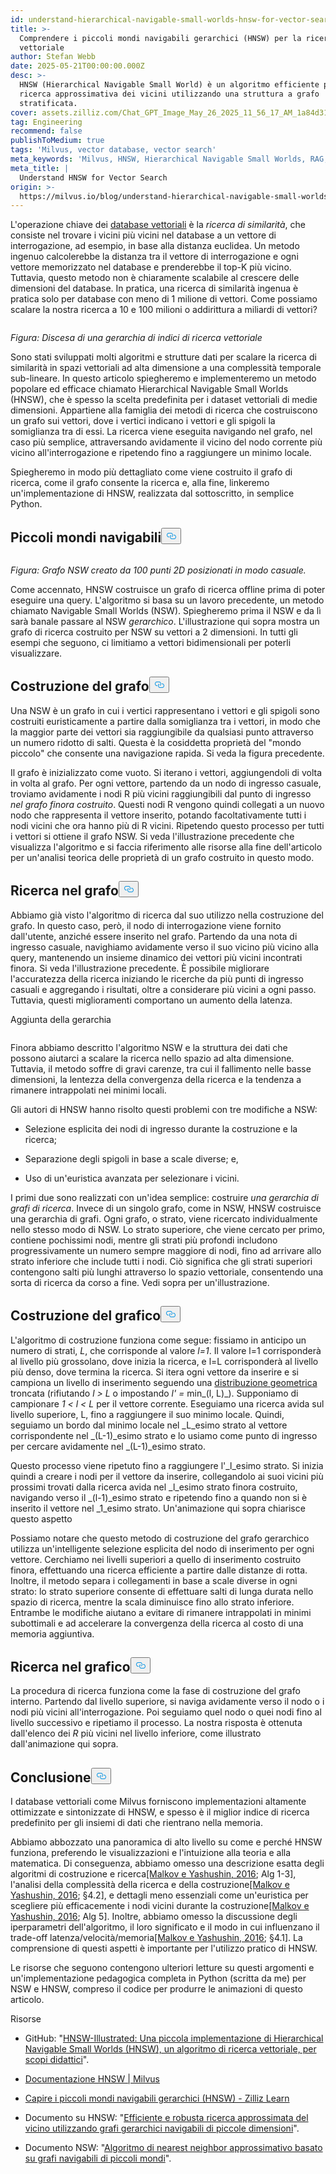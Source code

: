 ```yaml
---
id: understand-hierarchical-navigable-small-worlds-hnsw-for-vector-search.md
title: >-
  Comprendere i piccoli mondi navigabili gerarchici (HNSW) per la ricerca
  vettoriale
author: Stefan Webb
date: 2025-05-21T00:00:00.000Z
desc: >-
  HNSW (Hierarchical Navigable Small World) è un algoritmo efficiente per la
  ricerca approssimativa dei vicini utilizzando una struttura a grafo
  stratificata.
cover: assets.zilliz.com/Chat_GPT_Image_May_26_2025_11_56_17_AM_1a84d31090.png
tag: Engineering
recommend: false
publishToMedium: true
tags: 'Milvus, vector database, vector search'
meta_keywords: 'Milvus, HNSW, Hierarchical Navigable Small Worlds, RAG, vector search'
meta_title: |
  Understand HNSW for Vector Search
origin: >-
  https://milvus.io/blog/understand-hierarchical-navigable-small-worlds-hnsw-for-vector-search.md
---
```

<p>L'operazione chiave dei <a href="https://milvus.io/blog/what-is-a-vector-database.md">database vettoriali</a> è la <em>ricerca di similarità</em>, che consiste nel trovare i vicini più vicini nel database a un vettore di interrogazione, ad esempio, in base alla distanza euclidea. Un metodo ingenuo calcolerebbe la distanza tra il vettore di interrogazione e ogni vettore memorizzato nel database e prenderebbe il top-K più vicino. Tuttavia, questo metodo non è chiaramente scalabile al crescere delle dimensioni del database. In pratica, una ricerca di similarità ingenua è pratica solo per database con meno di 1 milione di vettori. Come possiamo scalare la nostra ricerca a 10 e 100 milioni o addirittura a miliardi di vettori?</p>
<p>
  <span class="img-wrapper">
    <img translate="no" src="https://assets.zilliz.com/Figure_Descending_a_hierarchy_of_vector_search_indices_cf9fb8060a.png" alt="" class="doc-image" id="" />
    <span></span>
  </span>
</p>
<p><em>Figura: Discesa di una gerarchia di indici di ricerca vettoriale</em></p>
<p>Sono stati sviluppati molti algoritmi e strutture dati per scalare la ricerca di similarità in spazi vettoriali ad alta dimensione a una complessità temporale sub-lineare. In questo articolo spiegheremo e implementeremo un metodo popolare ed efficace chiamato Hierarchical Navigable Small Worlds (HNSW), che è spesso la scelta predefinita per i dataset vettoriali di medie dimensioni. Appartiene alla famiglia dei metodi di ricerca che costruiscono un grafo sui vettori, dove i vertici indicano i vettori e gli spigoli la somiglianza tra di essi. La ricerca viene eseguita navigando nel grafo, nel caso più semplice, attraversando avidamente il vicino del nodo corrente più vicino all'interrogazione e ripetendo fino a raggiungere un minimo locale.</p>
<p>Spiegheremo in modo più dettagliato come viene costruito il grafo di ricerca, come il grafo consente la ricerca e, alla fine, linkeremo un'implementazione di HNSW, realizzata dal sottoscritto, in semplice Python.</p>
<h2 id="Navigable-Small-Worlds" class="common-anchor-header">Piccoli mondi navigabili<button data-href="#Navigable-Small-Worlds" class="anchor-icon" translate="no">
      <svg translate="no"
        aria-hidden="true"
        focusable="false"
        height="20"
        version="1.1"
        viewBox="0 0 16 16"
        width="16"
      >
        <path
          fill="#0092E4"
          fill-rule="evenodd"
          d="M4 9h1v1H4c-1.5 0-3-1.69-3-3.5S2.55 3 4 3h4c1.45 0 3 1.69 3 3.5 0 1.41-.91 2.72-2 3.25V8.59c.58-.45 1-1.27 1-2.09C10 5.22 8.98 4 8 4H4c-.98 0-2 1.22-2 2.5S3 9 4 9zm9-3h-1v1h1c1 0 2 1.22 2 2.5S13.98 12 13 12H9c-.98 0-2-1.22-2-2.5 0-.83.42-1.64 1-2.09V6.25c-1.09.53-2 1.84-2 3.25C6 11.31 7.55 13 9 13h4c1.45 0 3-1.69 3-3.5S14.5 6 13 6z"
        ></path>
      </svg>
    </button></h2><p>
  <span class="img-wrapper">
    <img translate="no" src="https://assets.zilliz.com/Figure_NSW_graph_created_from_100_randomly_located_2_D_points_3ffccbd6a7.jpg" alt="" class="doc-image" id="" />
    <span></span>
  </span>
</p>
<p><em>Figura: Grafo NSW creato da 100 punti 2D posizionati in modo casuale.</em></p>
<p>Come accennato, HNSW costruisce un grafo di ricerca offline prima di poter eseguire una query. L'algoritmo si basa su un lavoro precedente, un metodo chiamato Navigable Small Worlds (NSW). Spiegheremo prima il NSW e da lì sarà banale passare al NSW <em>gerarchico</em>. L'illustrazione qui sopra mostra un grafo di ricerca costruito per NSW su vettori a 2 dimensioni. In tutti gli esempi che seguono, ci limitiamo a vettori bidimensionali per poterli visualizzare.</p>
<h2 id="Constructing-the-Graph" class="common-anchor-header">Costruzione del grafo<button data-href="#Constructing-the-Graph" class="anchor-icon" translate="no">
      <svg translate="no"
        aria-hidden="true"
        focusable="false"
        height="20"
        version="1.1"
        viewBox="0 0 16 16"
        width="16"
      >
        <path
          fill="#0092E4"
          fill-rule="evenodd"
          d="M4 9h1v1H4c-1.5 0-3-1.69-3-3.5S2.55 3 4 3h4c1.45 0 3 1.69 3 3.5 0 1.41-.91 2.72-2 3.25V8.59c.58-.45 1-1.27 1-2.09C10 5.22 8.98 4 8 4H4c-.98 0-2 1.22-2 2.5S3 9 4 9zm9-3h-1v1h1c1 0 2 1.22 2 2.5S13.98 12 13 12H9c-.98 0-2-1.22-2-2.5 0-.83.42-1.64 1-2.09V6.25c-1.09.53-2 1.84-2 3.25C6 11.31 7.55 13 9 13h4c1.45 0 3-1.69 3-3.5S14.5 6 13 6z"
        ></path>
      </svg>
    </button></h2><p>Una NSW è un grafo in cui i vertici rappresentano i vettori e gli spigoli sono costruiti euristicamente a partire dalla somiglianza tra i vettori, in modo che la maggior parte dei vettori sia raggiungibile da qualsiasi punto attraverso un numero ridotto di salti. Questa è la cosiddetta proprietà del "mondo piccolo" che consente una navigazione rapida. Si veda la figura precedente.</p>
<p>Il grafo è inizializzato come vuoto. Si iterano i vettori, aggiungendoli di volta in volta al grafo. Per ogni vettore, partendo da un nodo di ingresso casuale, troviamo avidamente i nodi R più vicini raggiungibili dal punto di ingresso <em>nel grafo finora costruito</em>. Questi nodi R vengono quindi collegati a un nuovo nodo che rappresenta il vettore inserito, potando facoltativamente tutti i nodi vicini che ora hanno più di R vicini. Ripetendo questo processo per tutti i vettori si ottiene il grafo NSW. Si veda l'illustrazione precedente che visualizza l'algoritmo e si faccia riferimento alle risorse alla fine dell'articolo per un'analisi teorica delle proprietà di un grafo costruito in questo modo.</p>
<h2 id="Searching-the-Graph" class="common-anchor-header">Ricerca nel grafo<button data-href="#Searching-the-Graph" class="anchor-icon" translate="no">
      <svg translate="no"
        aria-hidden="true"
        focusable="false"
        height="20"
        version="1.1"
        viewBox="0 0 16 16"
        width="16"
      >
        <path
          fill="#0092E4"
          fill-rule="evenodd"
          d="M4 9h1v1H4c-1.5 0-3-1.69-3-3.5S2.55 3 4 3h4c1.45 0 3 1.69 3 3.5 0 1.41-.91 2.72-2 3.25V8.59c.58-.45 1-1.27 1-2.09C10 5.22 8.98 4 8 4H4c-.98 0-2 1.22-2 2.5S3 9 4 9zm9-3h-1v1h1c1 0 2 1.22 2 2.5S13.98 12 13 12H9c-.98 0-2-1.22-2-2.5 0-.83.42-1.64 1-2.09V6.25c-1.09.53-2 1.84-2 3.25C6 11.31 7.55 13 9 13h4c1.45 0 3-1.69 3-3.5S14.5 6 13 6z"
        ></path>
      </svg>
    </button></h2><p>Abbiamo già visto l'algoritmo di ricerca dal suo utilizzo nella costruzione del grafo. In questo caso, però, il nodo di interrogazione viene fornito dall'utente, anziché essere inserito nel grafo. Partendo da una nota di ingresso casuale, navighiamo avidamente verso il suo vicino più vicino alla query, mantenendo un insieme dinamico dei vettori più vicini incontrati finora. Si veda l'illustrazione precedente. È possibile migliorare l'accuratezza della ricerca iniziando le ricerche da più punti di ingresso casuali e aggregando i risultati, oltre a considerare più vicini a ogni passo. Tuttavia, questi miglioramenti comportano un aumento della latenza.</p>
<custom-h1>Aggiunta della gerarchia</custom-h1><p>
  <span class="img-wrapper">
    <img translate="no" src="https://assets.zilliz.com/adding_hierarchy_0101234812.png" alt="" class="doc-image" id="" />
    <span></span>
  </span>
</p>
<p>Finora abbiamo descritto l'algoritmo NSW e la struttura dei dati che possono aiutarci a scalare la ricerca nello spazio ad alta dimensione. Tuttavia, il metodo soffre di gravi carenze, tra cui il fallimento nelle basse dimensioni, la lentezza della convergenza della ricerca e la tendenza a rimanere intrappolati nei minimi locali.</p>
<p>Gli autori di HNSW hanno risolto questi problemi con tre modifiche a NSW:</p>
<ul>
<li><p>Selezione esplicita dei nodi di ingresso durante la costruzione e la ricerca;</p></li>
<li><p>Separazione degli spigoli in base a scale diverse; e,</p></li>
<li><p>Uso di un'euristica avanzata per selezionare i vicini.</p></li>
</ul>
<p>I primi due sono realizzati con un'idea semplice: costruire <em>una gerarchia di grafi di ricerca</em>. Invece di un singolo grafo, come in NSW, HNSW costruisce una gerarchia di grafi. Ogni grafo, o strato, viene ricercato individualmente nello stesso modo di NSW. Lo strato superiore, che viene cercato per primo, contiene pochissimi nodi, mentre gli strati più profondi includono progressivamente un numero sempre maggiore di nodi, fino ad arrivare allo strato inferiore che include tutti i nodi. Ciò significa che gli strati superiori contengono salti più lunghi attraverso lo spazio vettoriale, consentendo una sorta di ricerca da corso a fine. Vedi sopra per un'illustrazione.</p>
<h2 id="Constructing-the-Graph" class="common-anchor-header">Costruzione del grafico<button data-href="#Constructing-the-Graph" class="anchor-icon" translate="no">
      <svg translate="no"
        aria-hidden="true"
        focusable="false"
        height="20"
        version="1.1"
        viewBox="0 0 16 16"
        width="16"
      >
        <path
          fill="#0092E4"
          fill-rule="evenodd"
          d="M4 9h1v1H4c-1.5 0-3-1.69-3-3.5S2.55 3 4 3h4c1.45 0 3 1.69 3 3.5 0 1.41-.91 2.72-2 3.25V8.59c.58-.45 1-1.27 1-2.09C10 5.22 8.98 4 8 4H4c-.98 0-2 1.22-2 2.5S3 9 4 9zm9-3h-1v1h1c1 0 2 1.22 2 2.5S13.98 12 13 12H9c-.98 0-2-1.22-2-2.5 0-.83.42-1.64 1-2.09V6.25c-1.09.53-2 1.84-2 3.25C6 11.31 7.55 13 9 13h4c1.45 0 3-1.69 3-3.5S14.5 6 13 6z"
        ></path>
      </svg>
    </button></h2><p>L'algoritmo di costruzione funziona come segue: fissiamo in anticipo un numero di strati, <em>L</em>, che corrisponde al valore <em>l=1</em>. Il valore l=1 corrisponderà al livello più grossolano, dove inizia la ricerca, e l=L corrisponderà al livello più denso, dove termina la ricerca. Si itera ogni vettore da inserire e si campiona un livello di inserimento seguendo una <a href="https://en.wikipedia.org/wiki/Geometric_distribution">distribuzione geometrica</a> troncata (rifiutando <em>l &gt; L</em> o impostando <em>l' =</em> min_(l, L)_). Supponiamo di campionare <em>1 &lt; l &lt; L</em> per il vettore corrente. Eseguiamo una ricerca avida sul livello superiore, L, fino a raggiungere il suo minimo locale. Quindi, seguiamo un bordo dal minimo locale nel _L_esimo strato al vettore corrispondente nel _(L-1)_esimo strato e lo usiamo come punto di ingresso per cercare avidamente nel _(L-1)_esimo strato.</p>
<p>Questo processo viene ripetuto fino a raggiungere l'_l_esimo strato. Si inizia quindi a creare i nodi per il vettore da inserire, collegandolo ai suoi vicini più prossimi trovati dalla ricerca avida nel _l_esimo strato finora costruito, navigando verso il _(l-1)_esimo strato e ripetendo fino a quando non si è inserito il vettore nel _1_esimo strato. Un'animazione qui sopra chiarisce questo aspetto</p>
<p>Possiamo notare che questo metodo di costruzione del grafo gerarchico utilizza un'intelligente selezione esplicita del nodo di inserimento per ogni vettore. Cerchiamo nei livelli superiori a quello di inserimento costruito finora, effettuando una ricerca efficiente a partire dalle distanze di rotta. Inoltre, il metodo separa i collegamenti in base a scale diverse in ogni strato: lo strato superiore consente di effettuare salti di lunga durata nello spazio di ricerca, mentre la scala diminuisce fino allo strato inferiore. Entrambe le modifiche aiutano a evitare di rimanere intrappolati in minimi subottimali e ad accelerare la convergenza della ricerca al costo di una memoria aggiuntiva.</p>
<h2 id="Searching-the-Graph" class="common-anchor-header">Ricerca nel grafico<button data-href="#Searching-the-Graph" class="anchor-icon" translate="no">
      <svg translate="no"
        aria-hidden="true"
        focusable="false"
        height="20"
        version="1.1"
        viewBox="0 0 16 16"
        width="16"
      >
        <path
          fill="#0092E4"
          fill-rule="evenodd"
          d="M4 9h1v1H4c-1.5 0-3-1.69-3-3.5S2.55 3 4 3h4c1.45 0 3 1.69 3 3.5 0 1.41-.91 2.72-2 3.25V8.59c.58-.45 1-1.27 1-2.09C10 5.22 8.98 4 8 4H4c-.98 0-2 1.22-2 2.5S3 9 4 9zm9-3h-1v1h1c1 0 2 1.22 2 2.5S13.98 12 13 12H9c-.98 0-2-1.22-2-2.5 0-.83.42-1.64 1-2.09V6.25c-1.09.53-2 1.84-2 3.25C6 11.31 7.55 13 9 13h4c1.45 0 3-1.69 3-3.5S14.5 6 13 6z"
        ></path>
      </svg>
    </button></h2><p>La procedura di ricerca funziona come la fase di costruzione del grafo interno. Partendo dal livello superiore, si naviga avidamente verso il nodo o i nodi più vicini all'interrogazione. Poi seguiamo quel nodo o quei nodi fino al livello successivo e ripetiamo il processo. La nostra risposta è ottenuta dall'elenco dei <em>R</em> più vicini nel livello inferiore, come illustrato dall'animazione qui sopra.</p>
<h2 id="Conclusion" class="common-anchor-header">Conclusione<button data-href="#Conclusion" class="anchor-icon" translate="no">
      <svg translate="no"
        aria-hidden="true"
        focusable="false"
        height="20"
        version="1.1"
        viewBox="0 0 16 16"
        width="16"
      >
        <path
          fill="#0092E4"
          fill-rule="evenodd"
          d="M4 9h1v1H4c-1.5 0-3-1.69-3-3.5S2.55 3 4 3h4c1.45 0 3 1.69 3 3.5 0 1.41-.91 2.72-2 3.25V8.59c.58-.45 1-1.27 1-2.09C10 5.22 8.98 4 8 4H4c-.98 0-2 1.22-2 2.5S3 9 4 9zm9-3h-1v1h1c1 0 2 1.22 2 2.5S13.98 12 13 12H9c-.98 0-2-1.22-2-2.5 0-.83.42-1.64 1-2.09V6.25c-1.09.53-2 1.84-2 3.25C6 11.31 7.55 13 9 13h4c1.45 0 3-1.69 3-3.5S14.5 6 13 6z"
        ></path>
      </svg>
    </button></h2><p>I database vettoriali come Milvus forniscono implementazioni altamente ottimizzate e sintonizzate di HNSW, e spesso è il miglior indice di ricerca predefinito per gli insiemi di dati che rientrano nella memoria.</p>
<p>Abbiamo abbozzato una panoramica di alto livello su come e perché HNSW funziona, preferendo le visualizzazioni e l'intuizione alla teoria e alla matematica. Di conseguenza, abbiamo omesso una descrizione esatta degli algoritmi di costruzione e ricerca<a href="https://arxiv.org/abs/1603.09320">[Malkov e Yashushin, 2016</a>; Alg 1-3], l'analisi della complessità della ricerca e della costruzione<a href="https://arxiv.org/abs/1603.09320">[Malkov e Yashushin, 2016</a>; §4.2], e dettagli meno essenziali come un'euristica per scegliere più efficacemente i nodi vicini durante la costruzione<a href="https://arxiv.org/abs/1603.09320">[Malkov e Yashushin, 2016</a>; Alg 5]. Inoltre, abbiamo omesso la discussione degli iperparametri dell'algoritmo, il loro significato e il modo in cui influenzano il trade-off latenza/velocità/memoria<a href="https://arxiv.org/abs/1603.09320">[Malkov e Yashushin, 2016</a>; §4.1]. La comprensione di questi aspetti è importante per l'utilizzo pratico di HNSW.</p>
<p>Le risorse che seguono contengono ulteriori letture su questi argomenti e un'implementazione pedagogica completa in Python (scritta da me) per NSW e HNSW, compreso il codice per produrre le animazioni di questo articolo.</p>
<custom-h1>Risorse</custom-h1><ul>
<li><p>GitHub: "<a href="https://github.com/stefanwebb/hnsw-illustrated">HNSW-Illustrated: Una piccola implementazione di Hierarchical Navigable Small Worlds (HNSW), un algoritmo di ricerca vettoriale, per scopi didattici</a>".</p></li>
<li><p><a href="https://milvus.io/docs/hnsw.md#HNSW">Documentazione HNSW | Milvus</a></p></li>
<li><p><a href="https://zilliz.com/learn/hierarchical-navigable-small-worlds-HNSW">Capire i piccoli mondi navigabili gerarchici (HNSW) - Zilliz Learn</a></p></li>
<li><p>Documento su HNSW: "<a href="https://arxiv.org/abs/1603.09320">Efficiente e robusta ricerca approssimata del vicino utilizzando grafi gerarchici navigabili di piccole dimensioni</a>".</p></li>
<li><p>Documento NSW: "<a href="https://publications.hse.ru/pubs/share/folder/x5p6h7thif/128296059.pdf">Algoritmo di nearest neighbor approssimativo basato su grafi navigabili di piccoli mondi</a>".</p></li>
</ul>
